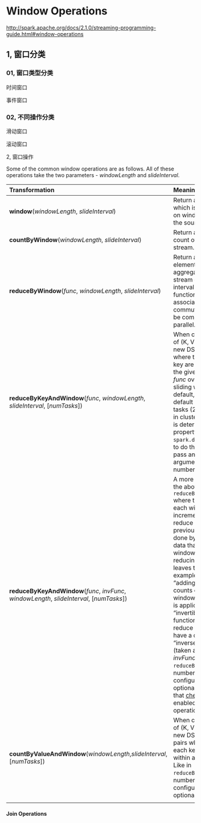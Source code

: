 # Window Operations

http://spark.apache.org/docs/2.1.0/streaming-programming-guide.html#window-operations



## 1, 窗口分类

### 01, 窗口类型分类

时间窗口

事件窗口



### 02, 不同操作分类

滑动窗口

滚动窗口







2, 窗口操作

Some of the common window operations are as follows. All of these operations take the two parameters - *windowLength* and *slideInterval*.

| Transformation                                               | Meaning                                                      |
| :----------------------------------------------------------- | :----------------------------------------------------------- |
| **window**(*windowLength*, *slideInterval*)                  | Return a new DStream which is computed based on windowed batches of the source DStream. |
| **countByWindow**(*windowLength*, *slideInterval*)           | Return a sliding window count of elements in the stream.     |
| **reduceByWindow**(*func*, *windowLength*, *slideInterval*)  | Return a new single-element stream, created by aggregating elements in the stream over a sliding interval using *func*. The function should be associative and commutative so that it can be computed correctly in parallel. |
| **reduceByKeyAndWindow**(*func*, *windowLength*, *slideInterval*, [*numTasks*]) | When called on a DStream of (K, V) pairs, returns a new DStream of (K, V) pairs where the values for each key are aggregated using the given reduce function *func* over batches in a sliding window. **Note:** By default, this uses Spark's default number of parallel tasks (2 for local mode, and in cluster mode the number is determined by the config property `spark.default.parallelism`) to do the grouping. You can pass an optional `numTasks` argument to set a different number of tasks. |
| **reduceByKeyAndWindow**(*func*, *invFunc*, *windowLength*, *slideInterval*, [*numTasks*]) | A more efficient version of the above `reduceByKeyAndWindow()` where the reduce value of each window is calculated incrementally using the reduce values of the previous window. This is done by reducing the new data that enters the sliding window, and “inverse reducing” the old data that leaves the window. An example would be that of “adding” and “subtracting” counts of keys as the window slides. However, it is applicable only to “invertible reduce functions”, that is, those reduce functions which have a corresponding “inverse reduce” function (taken as parameter *invFunc*). Like in `reduceByKeyAndWindow`, the number of reduce tasks is configurable through an optional argument. Note that [checkpointing](http://spark.apache.org/docs/2.1.0/streaming-programming-guide.html#checkpointing) must be enabled for using this operation. |
| **countByValueAndWindow**(*windowLength*,*slideInterval*, [*numTasks*]) | When called on a DStream of (K, V) pairs, returns a new DStream of (K, Long) pairs where the value of each key is its frequency within a sliding window. Like in `reduceByKeyAndWindow`, the number of reduce tasks is configurable through an optional argument. |
|                                                              |                                                              |

#### Join Operations